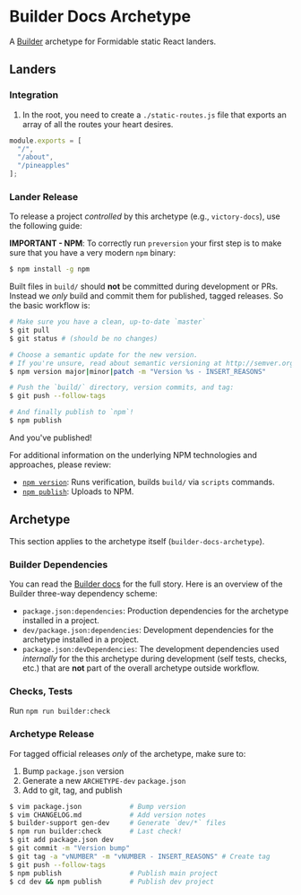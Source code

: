 Builder Docs Archetype
======================

A [Builder][] archetype for Formidable static React landers.

## Landers

### Integration

1. In the root, you need to create a `./static-routes.js` file that exports an array
of all the routes your heart desires.

```js
module.exports = [
  "/",
  "/about",
  "/pineapples"
];
```

### Lander Release

To release a project _controlled_ by this archetype (e.g., `victory-docs`),
use the following guide:

**IMPORTANT - NPM**: To correctly run `preversion` your first step is to make
sure that you have a very modern `npm` binary:

```sh
$ npm install -g npm
```

Built files in `build/` should **not** be committed during development or PRs.
Instead we _only_ build and commit them for published, tagged releases. So
the basic workflow is:

```sh
# Make sure you have a clean, up-to-date `master`
$ git pull
$ git status # (should be no changes)

# Choose a semantic update for the new version.
# If you're unsure, read about semantic versioning at http://semver.org/
$ npm version major|minor|patch -m "Version %s - INSERT_REASONS"

# Push the `build/` directory, version commits, and tag:
$ git push --follow-tags

# And finally publish to `npm`!
$ npm publish
```

And you've published!

For additional information on the underlying NPM technologies and approaches,
please review:

* [`npm version`](https://docs.npmjs.com/cli/version): Runs verification,
  builds `build/` via `scripts` commands.
* [`npm publish`](https://docs.npmjs.com/cli/publish): Uploads to NPM.

## Archetype

This section applies to the archetype itself (`builder-docs-archetype`).

### Builder Dependencies

You can read the [Builder docs][] for the full story. Here is an overview of the
Builder three-way dependency scheme:

* `package.json:dependencies`: Production dependencies for the archetype
  installed in a project.
* `dev/package.json:dependencies`: Development dependencies for the archetype
  installed in a project.
* `package.json:devDependencies`: The development dependencies used _internally_
  for the this archetype during development (self tests, checks, etc.) that
  are **not** part of the overall archetype outside workflow.

### Checks, Tests

Run `npm run builder:check`

### Archetype Release

For tagged official releases _only_ of the archetype, make sure to:

1. Bump `package.json` version
2. Generate a new `ARCHETYPE-dev` `package.json`
3. Add to git, tag, and publish

```sh
$ vim package.json            # Bump version
$ vim CHANGELOG.md            # Add version notes
$ builder-support gen-dev     # Generate `dev/*` files
$ npm run builder:check       # Last check!
$ git add package.json dev
$ git commit -m "Version bump"
$ git tag -a "vNUMBER" -m "vNUMBER - INSERT_REASONS" # Create tag
$ git push --follow-tags
$ npm publish                 # Publish main project
$ cd dev && npm publish       # Publish dev project
```

[Builder]: https://github.com/FormidableLabs/builder
[Builder docs]: http://formidable.com/open-source/builder/
